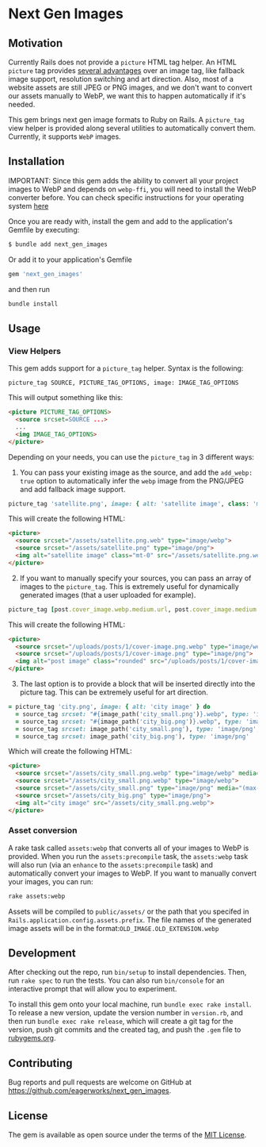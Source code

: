 # Next Gen Images

## Motivation

Currently Rails does not provide a `picture` HTML tag helper. An HTML `picture` tag provides [several advantages](TODO:LINK) over an image tag, like fallback image support, resolution switching and art direction.
Also, most of a website assets are still JPEG or PNG images, and we don't want to convert our assets manually to WebP, we want this to happen automatically if it's needed.

This gem brings next gen image formats to Ruby on Rails. A `picture_tag` view helper is provided along several utilities to automatically convert them. Currently, it supports `WebP` images.


## Installation

IMPORTANT:
Since this gem adds the ability to convert all your project images to WebP and depends on `webp-ffi`, you will need to install the WebP converter before. You can check specific instructions for your operating system [here](https://github.com/le0pard/webp-ffi#installation)

Once you are ready with, install the gem and add to the application's Gemfile by executing:

```bash
$ bundle add next_gen_images
```

Or add it to your application's Gemfile
```ruby
gem 'next_gen_images'
```
and then run 
```bash
bundle install
```

## Usage

### View Helpers

This gem adds support for a `picture_tag` helper. Syntax is the following:
```
picture_tag SOURCE, PICTURE_TAG_OPTIONS, image: IMAGE_TAG_OPTIONS
```

This will output something like this:
```html
<picture PICTURE_TAG_OPTIONS>
  <source srcset=SOURCE ...>
  ... 
  <img IMAGE_TAG_OPTIONS>
</picture>
```

Depending on your needs, you can use the `picture_tag` in 3 different ways:

1. You can pass your existing image as the source, and add the `add_webp: true` option to automatically infer the `webp` image from the PNG/JPEG and add fallback image support.
```ruby
picture_tag 'satellite.png', image: { alt: 'satellite image', class: 'mt-0' }, add_webp: true
```
This will create the following HTML:
```html
<picture>
  <source srcset="/assets/satellite.png.web" type="image/webp">
  <source srcset="/assets/satellite.png" type="image/png">
  <img alt="satellite image" class="mt-0" src="/assets/satellite.png.webp">
</picture>
```

2. If you want to manually specify your sources, you can pass an array of images to the `picture_tag`. This is extremely useful for dynamically generated images (that a user uploaded for example).
```ruby
picture_tag [post.cover_image.webp.medium.url, post.cover_image.medium.url], image: { alt: 'post image', class: 'rounded' }
```

This will create the following HTML:
```html
<picture>
  <source srcset="/uploads/posts/1/cover-image.png.webp" type="image/webp">
  <source srcset="/uploads/posts/1/cover-image.png" type="image/png">
  <img alt="post image" class="rounded" src="/uploads/posts/1/cover-image.png.webp">
</picture>
```

3. The last option is to provide a block that will be inserted directly into the picture tag. This can be extremely useful for art direction.

```ruby
= picture_tag 'city.png', image: { alt: 'city image' } do
  = source_tag srcset: "#{image_path('city_small.png')}.webp", type: 'image/webp', media: '(max-width: 1728px)'
  = source_tag srcset: "#{image_path('city_big.png')}.webp", type: 'image/webp'
  = source_tag srcset: image_path('city_small.png'), type: 'image/png', media: '(max-width: 1728px)'
  = source_tag srcset: image_path('city_big.png'), type: 'image/png'
```
Which will create the following HTML:
```html
<picture>
  <source srcset="/assets/city_small.png.webp" type="image/webp" media="(max-width: 1728px)">
  <source srcset="/assets/city_small.png.webp" type="image/webp">
  <source srcset="/assets/city_small.png" type="image/png" media="(max-width: 1728px)">
  <source srcset="/assets/city_big.png" type="image/png">
  <img alt="city image" src="/assets/city_small.png.webp">
</picture>
```

### Asset conversion

A rake task called `assets:webp` that converts all of your images to WebP is provided. When you run the `assets:precompile` task, the `assets:webp` task will also run (via an `enhance` to the `assets:precompile` task) and automatically convert your images to WebP.
If you want to manually convert your images, you can run:
```bash
rake assets:webp
```
Assets will be compiled to `public/assets/` or the path that you specifed in `Rails.application.config.assets.prefix`.
The file names of the generated image assets will be in the format:`OLD_IMAGE.OLD_EXTENSION.webp`

## Development

After checking out the repo, run `bin/setup` to install dependencies. Then, run `rake spec` to run the tests. You can also run `bin/console` for an interactive prompt that will allow you to experiment.

To install this gem onto your local machine, run `bundle exec rake install`. To release a new version, update the version number in `version.rb`, and then run `bundle exec rake release`, which will create a git tag for the version, push git commits and the created tag, and push the `.gem` file to [rubygems.org](https://rubygems.org).

## Contributing

Bug reports and pull requests are welcome on GitHub at https://github.com/eagerworks/next_gen_images.

## License

The gem is available as open source under the terms of the [MIT License](https://opensource.org/licenses/MIT).
